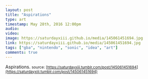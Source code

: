 ```yaml
---
layout: post
title: "Aspirations"
type: art
timestamp: May 28th, 2016 12:00pm
audio: 
video: 
image: https://saturdayxiii.github.io/media/145061451694.jpg
link: https://saturdayxiii.github.io/media/145061451694.jpg
tags: ["gba", "nintendo", "sonic", "idea", "art"]
comments: true
---
```

Aspirations.
<small>source: [https://saturdayxiii.tumblr.com/post/145061451694](https://saturdayxiii.tumblr.com/post/145061451694)</small>